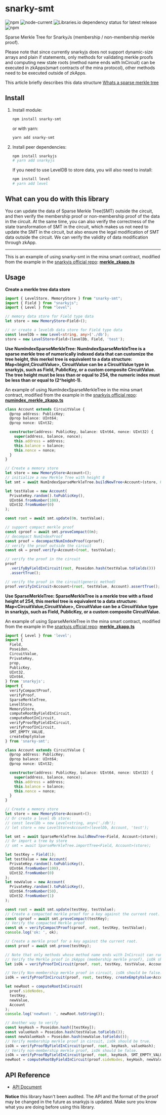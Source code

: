 # snarky-smt

![npm](https://img.shields.io/npm/v/snarky-smt)
![node-current](https://img.shields.io/node/v/snarky-smt)
![Libraries.io dependency status for latest release](https://img.shields.io/librariesio/release/npm/snarky-smt)
![npm](https://img.shields.io/npm/dm/snarky-smt)


Sparse Merkle Tree for SnarkyJs (membership / non-membership merkle proof).

Please note that since currently snarkyjs does not support dynamic-size arrays and plain if statements, only methods for validating merkle proofs and computing new state roots (method name ends with InCircuit) can be executed in zkApps(smart contracts of the mina protocol), other methods need to be executed outside of zkApps.

This article briefly describes this data structure [Whats a sparse merkle tree](https://medium.com/@kelvinfichter/whats-a-sparse-merkle-tree-acda70aeb837)

## Install

1. Install module:

   ```bash
   npm install snarky-smt
   ```
   or with yarn:

   ```bash
   yarn add snarky-smt
   ```

2. Install peer dependencies:

   ```bash
   npm install snarkyjs
   # yarn add snarkyjs
   ```
   
   If you need to use LevelDB to store data, you will also need to install:

   ```bash
   npm install level
   # yarn add level
   ```

## What can you do with this library

You can update the data of Sparse Merkle Tree(SMT) outside the circuit, and then verify the membership proof or non-membership proof of the data in the circuit. At the same time, you can also verify the correctness of the state transformation of SMT in the circuit, which makes us not need to update the SMT in the circuit, but also ensure the legal modification of SMT data outside the circuit. We can verify the validity of data modification through zkApp.

--------------------------------

This is an example of using snarky-smt in the mina smart contract, modified from the example in the [snarkyjs official repo](https://github.com/o1-labs/snarkyjs): 
[**merkle_zkapp.ts**](./src/examples/merkle_zkapp.ts)

## Usage

**Create a merkle tree data store**

```typescript
import { LevelStore, MemoryStore } from "snarky-smt";
import { Field } from "snarkyjs";
import { Level } from "level";

// memory data store for Field type data
let store = new MemoryStore<Field>();

// or create a leveldb data store for Field type data
const levelDb = new Level<string, any>('./db');
store = new LevelStore<Field>(levelDb, Field, 'test');
```

**Use NumIndexSparseMerkleTree: NumIndexSparseMerkleTree is a sparse merkle tree of numerically indexed data that can customize the tree height, this merkel tree is equivalent to a data structure: Map<bigint,CircuitValue>, CircuitValue can be a CircuitValue type in snarkyjs, such as Field, PublicKey, or a custom composite CircuitValue. The tree height must be less than or equal to 254, the numeric index must be less than or equal to (2^height-1).**

An example of using NumIndexSparseMerkleTree in the mina smart contract, modified from the example in the [snarkyjs official repo](https://github.com/o1-labs/snarkyjs): 
[**numindex_merkle_zkapp.ts**](./src/examples/numindex_merkle_zkapp.ts)

```typescript
class Account extends CircuitValue {
  @prop address: PublicKey;
  @prop balance: UInt64;
  @prop nonce: UInt32;

  constructor(address: PublicKey, balance: UInt64, nonce: UInt32) {
    super(address, balance, nonce);
    this.address = address;
    this.balance = balance;
    this.nonce = nonce;
  }
}

// Create a memory store
let store = new MemoryStore<Account>();
// initialize a new Merkle Tree with height 8
let smt = await NumIndexSparseMerkleTree.buildNewTree<Account>(store, 8);

let testValue = new Account(
  PrivateKey.random().toPublicKey(),
  UInt64.fromNumber(100),
  UInt32.fromNumber(0)
);

const root = await smt.update(0n, testValue);

// support compact merkle proof
const cproof = await smt.proveCompact(0n);
// decompact NumIndexProof
const proof = decompactNumIndexProof(cproof);
// verify the proof outside the circuit
const ok = proof.verify<Account>(root, testValue);

// verify the proof in the circuit
proof
  .verifyByFieldInCircuit(root, Poseidon.hash(testValue.toFields()))
  .assertTrue();

// verify the proof in the circuit(generic method)
proof.verifyInCircuit<Account>(root, testValue, Account).assertTrue();
```

**Use SparseMerkleTree: SparseMerkleTree is a merkle tree with a fixed height of 254, this merkel tree is equivalent to a data structure: Map<CircuitValue,CircuitValue>, CircuitValue can be a CircuitValue type in snarkyjs, such as Field, PublicKey, or a custom composite CircuitValue.**

An example of using SparseMerkleTree in the mina smart contract, modified from the example in the [snarkyjs official repo](https://github.com/o1-labs/snarkyjs): 
[**merkle_zkapp.ts**](./src/examples/merkle_zkapp.ts)

```typescript
import { Level } from 'level';
import {
  Field,
  Poseidon,
  CircuitValue,
  PrivateKey,
  prop,
  PublicKey,
  UInt32,
  UInt64,
} from 'snarkyjs';
import {
  verifyCompactProof,
  verifyProof,
  SparseMerkleTree,
  LevelStore,
  MemoryStore,
  computeRootByFieldInCircuit,
  computeRootInCircuit,
  verifyProofByFieldInCircuit,
  verifyProofInCircuit,
  SMT_EMPTY_VALUE,
  createEmptyValue
} from 'snarky-smt';

class Account extends CircuitValue {
  @prop address: PublicKey;
  @prop balance: UInt64;
  @prop nonce: UInt32;

  constructor(address: PublicKey, balance: UInt64, nonce: UInt32) {
    super(address, balance, nonce);
    this.address = address;
    this.balance = balance;
    this.nonce = nonce;
  }
}

// Create a memory store
let store = new MemoryStore<Account>();
// Or create a level db store:
// const levelDb = new Level<string, any>('./db');
// let store = new LevelStore<Account>(levelDb, Account, 'test');

let smt = await SparseMerkleTree.buildNewTree<Field, Account>(store);
// Or import a tree by store
// smt = await SparseMerkleTree.importTree<Field, Account>(store);

let testKey = Field(1);
let testValue = new Account(
  PrivateKey.random().toPublicKey(),
  UInt64.fromNumber(100),
  UInt32.fromNumber(0)
);
let newValue = new Account(
  PrivateKey.random().toPublicKey(),
  UInt64.fromNumber(50),
  UInt32.fromNumber(1)
);

const root = await smt.update(testKey, testValue);
// Create a compacted merkle proof for a key against the current root.
const cproof = await smt.proveCompact(testKey);
// Verify the compacted Merkle proof
const ok = verifyCompactProof(cproof, root, testKey, testValue);
console.log('ok: ', ok);

// Create a merkle proof for a key against the current root.
const proof = await smt.prove(testKey);

// Note that only methods whose method name ends with InCircuit can run in zkApps (smart contracts of the mina protocol)
// Verify the Merkle proof in zkApps (membership merkle proof), isOk should be true.
let isOk = verifyProofInCircuit(proof, root, testKey, testValue, Account);

// Verify Non-membership merkle proof in circuit, isOk should be false.
isOk = verifyProofInCircuit(proof, root, testKey, createEmptyValue<Account>(Account), Account);

let newRoot = computeRootInCircuit(
  proof.sideNodes,
  testKey,
  newValue,
  Account
);
console.log('newRoot: ', newRoot.toString());

// Another way to verify
const keyHash = Poseidon.hash([testKey]);
const valueHash = Poseidon.hash(testValue.toFields());
const newValueHash = Poseidon.hash(newValue.toFields());
// Verify membership merkle proof in circuit, isOk should be true.
isOk = verifyProofByFieldInCircuit(proof, root, keyHash, valueHash);
// Verify non-membership merkle proof, isOk should be false.
isOk = verifyProofByFieldInCircuit(proof, root, keyHash, SMT_EMPTY_VALUE);
newRoot = computeRootByFieldInCircuit(proof.sideNodes, keyHash, newValueHash);
```

## API Reference

- [API Document](https://comdex.github.io/snarky-smt/)

**Notice** this library hasn't been audited. The API and the format of the proof may be changed in the future as snarkyjs is updated.
Make sure you know what you are doing before using this library.
